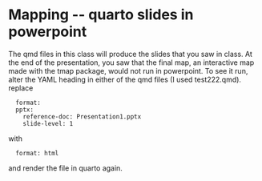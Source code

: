 # Mapping -- quarto slides in powerpoint

The qmd files in this class will produce the slides that you saw in class. At the end of the presentation, you saw that the final map, an interactive map made with the tmap package, would not run in powerpoint. To see it run, alter the YAML heading in either of the qmd files (I used test222.qmd). replace

```         
  format: 
  pptx:
    reference-doc: Presentation1.pptx
    slide-level: 1
```

with

```         
  format: html
```

and render the file in quarto again.
